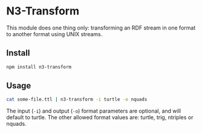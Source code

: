 # N3-Transform

This module does one thing only: transforming an RDF stream in one format to another format using UNIX streams.

## Install

```bash
npm install n3-transform
```

## Usage

```bash
cat some-file.ttl | n3-transform -i turtle -o nquads
```

The input (`-i`) and output (`-o`) format parameters are optional, and will default to turtle.
The other allowed format values are: turtle, trig, ntriples or nquads.

